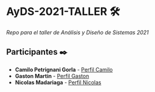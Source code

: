 # AyDS-2021-TALLER 🛠️

_Repo para el taller de Análisis y Diseño de Sistemas 2021_

## Participantes ✒️

* **Camilo Petrignani Gorla** - [Perfil Camilo](https://github.com/camilo-pg)
* **Gaston Martin** - [Perfil Gaston](https://github.com/Gaaston12)
* **Nicolas Madariaga** - [Perfil Nicolas]()

